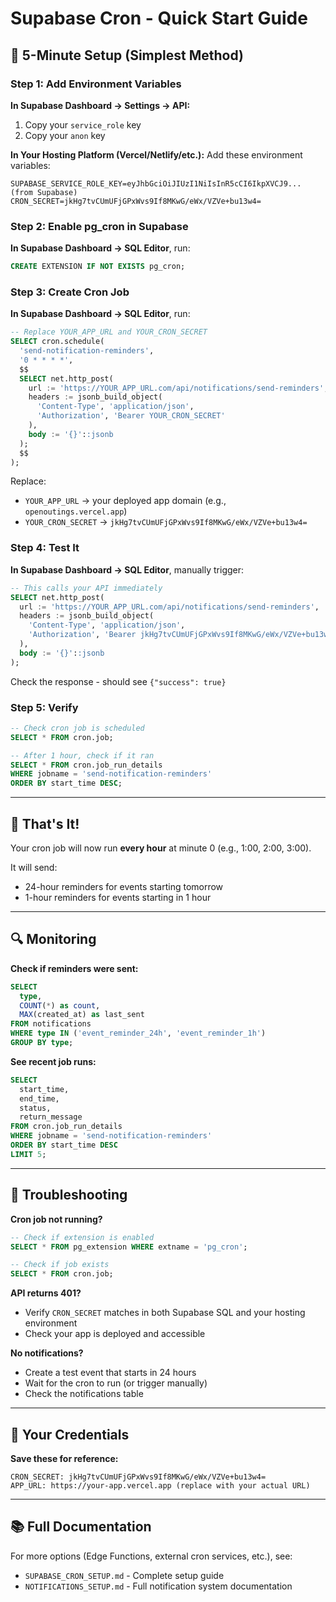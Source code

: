 # Supabase Cron - Quick Start Guide

## 🚀 5-Minute Setup (Simplest Method)

### Step 1: Add Environment Variables

**In Supabase Dashboard → Settings → API:**
1. Copy your `service_role` key
2. Copy your `anon` key

**In Your Hosting Platform (Vercel/Netlify/etc.):**
Add these environment variables:
```
SUPABASE_SERVICE_ROLE_KEY=eyJhbGciOiJIUzI1NiIsInR5cCI6IkpXVCJ9... (from Supabase)
CRON_SECRET=jkHg7tvCUmUFjGPxWvs9If8MKwG/eWx/VZVe+bu13w4=
```

### Step 2: Enable pg_cron in Supabase

**In Supabase Dashboard → SQL Editor**, run:
```sql
CREATE EXTENSION IF NOT EXISTS pg_cron;
```

### Step 3: Create Cron Job

**In Supabase Dashboard → SQL Editor**, run:
```sql
-- Replace YOUR_APP_URL and YOUR_CRON_SECRET
SELECT cron.schedule(
  'send-notification-reminders',
  '0 * * * *',
  $$
  SELECT net.http_post(
    url := 'https://YOUR_APP_URL.com/api/notifications/send-reminders',
    headers := jsonb_build_object(
      'Content-Type', 'application/json',
      'Authorization', 'Bearer YOUR_CRON_SECRET'
    ),
    body := '{}'::jsonb
  );
  $$
);
```

Replace:
- `YOUR_APP_URL` → your deployed app domain (e.g., `openoutings.vercel.app`)
- `YOUR_CRON_SECRET` → `jkHg7tvCUmUFjGPxWvs9If8MKwG/eWx/VZVe+bu13w4=`

### Step 4: Test It

**In Supabase Dashboard → SQL Editor**, manually trigger:
```sql
-- This calls your API immediately
SELECT net.http_post(
  url := 'https://YOUR_APP_URL.com/api/notifications/send-reminders',
  headers := jsonb_build_object(
    'Content-Type', 'application/json',
    'Authorization', 'Bearer jkHg7tvCUmUFjGPxWvs9If8MKwG/eWx/VZVe+bu13w4='
  ),
  body := '{}'::jsonb
);
```

Check the response - should see `{"success": true}`

### Step 5: Verify

```sql
-- Check cron job is scheduled
SELECT * FROM cron.job;

-- After 1 hour, check if it ran
SELECT * FROM cron.job_run_details 
WHERE jobname = 'send-notification-reminders'
ORDER BY start_time DESC;
```

---

## 🎯 That's It!

Your cron job will now run **every hour** at minute 0 (e.g., 1:00, 2:00, 3:00).

It will send:
- 24-hour reminders for events starting tomorrow
- 1-hour reminders for events starting in 1 hour

---

## 🔍 Monitoring

**Check if reminders were sent:**
```sql
SELECT 
  type,
  COUNT(*) as count,
  MAX(created_at) as last_sent
FROM notifications
WHERE type IN ('event_reminder_24h', 'event_reminder_1h')
GROUP BY type;
```

**See recent job runs:**
```sql
SELECT 
  start_time,
  end_time,
  status,
  return_message
FROM cron.job_run_details 
WHERE jobname = 'send-notification-reminders'
ORDER BY start_time DESC
LIMIT 5;
```

---

## 🔧 Troubleshooting

**Cron job not running?**
```sql
-- Check if extension is enabled
SELECT * FROM pg_extension WHERE extname = 'pg_cron';

-- Check if job exists
SELECT * FROM cron.job;
```

**API returns 401?**
- Verify `CRON_SECRET` matches in both Supabase SQL and your hosting environment
- Check your app is deployed and accessible

**No notifications?**
- Create a test event that starts in 24 hours
- Wait for the cron to run (or trigger manually)
- Check the notifications table

---

## 📝 Your Credentials

**Save these for reference:**

```
CRON_SECRET: jkHg7tvCUmUFjGPxWvs9If8MKwG/eWx/VZVe+bu13w4=
APP_URL: https://your-app.vercel.app (replace with your actual URL)
```

---

## 📚 Full Documentation

For more options (Edge Functions, external cron services, etc.), see:
- `SUPABASE_CRON_SETUP.md` - Complete setup guide
- `NOTIFICATIONS_SETUP.md` - Full notification system documentation

